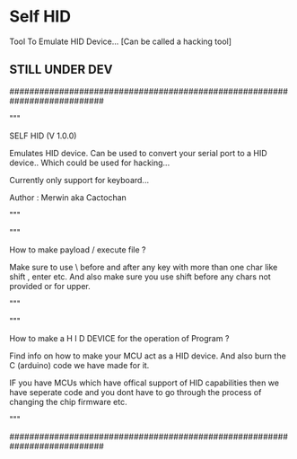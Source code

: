 # Self HID

Tool To Emulate HID Device... [Can be called a hacking tool]

## STILL UNDER DEV

###########################################################################

"""

SELF HID (V 1.0.0)

Emulates HID device.
Can be used to convert your serial port
to a HID device.. Which could be used for 
hacking...

Currently only support for keyboard...

Author : Merwin aka Cactochan

"""

"""

How to make payload / execute file ? 

Make sure to use \ before and after any key with more than one char
like shift  ,  enter etc. And also make sure you use shift before
any chars not provided or for upper.

"""

"""

How to make a H I D DEVICE for the operation of Program ?

Find info on how to make your MCU act as a HID device.
And also burn the C (arduino) code we have made for it.

IF you have MCUs which have offical support of HID capabilities
then we have seperate code  and  you dont have to go through
the process of changing the chip firmware etc.

"""

###########################################################################
